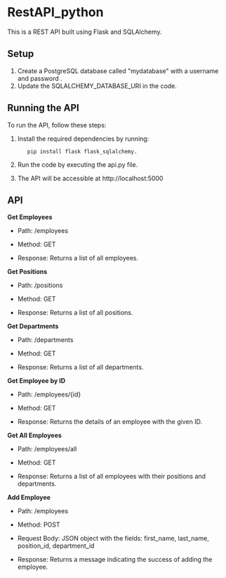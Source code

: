 # RestAPI_python

This is a REST API built using Flask and SQLAlchemy. 

Setup 
----------------

1. Create a PostgreSQL database called "mydatabase" with a username and password .
2. Update the SQLALCHEMY_DATABASE_URI in the code.

Running the API
----------------
To run the API, follow these steps:

1. Install the required dependencies by running: 

          pip install flask flask_sqlalchemy.
    
2. Run the code by executing the api.py file.

3. The API will be accessible at http://localhost:5000


API
----------------

**Get Employees**

  - Path: /employees
  
  - Method: GET
  
  - Response: Returns a list of all employees.

**Get Positions**

  - Path: /positions
  
  - Method: GET
  
  - Response: Returns a list of all positions.

**Get Departments**

  - Path: /departments
  
  - Method: GET
  
  - Response: Returns a list of all departments.

**Get Employee by ID**

  - Path: /employees/{id}
  
  - Method: GET
  
  - Response: Returns the details of an employee with the given ID.

**Get All Employees**

  - Path: /employees/all
  
  - Method: GET
  
  - Response: Returns a list of all employees with their positions and departments.

**Add Employee**

  - Path: /employees
  
  - Method: POST
  
  - Request Body: JSON object with the fields: first_name, last_name, position_id, department_id
  
- Response: Returns a message indicating the success of adding the employee.
